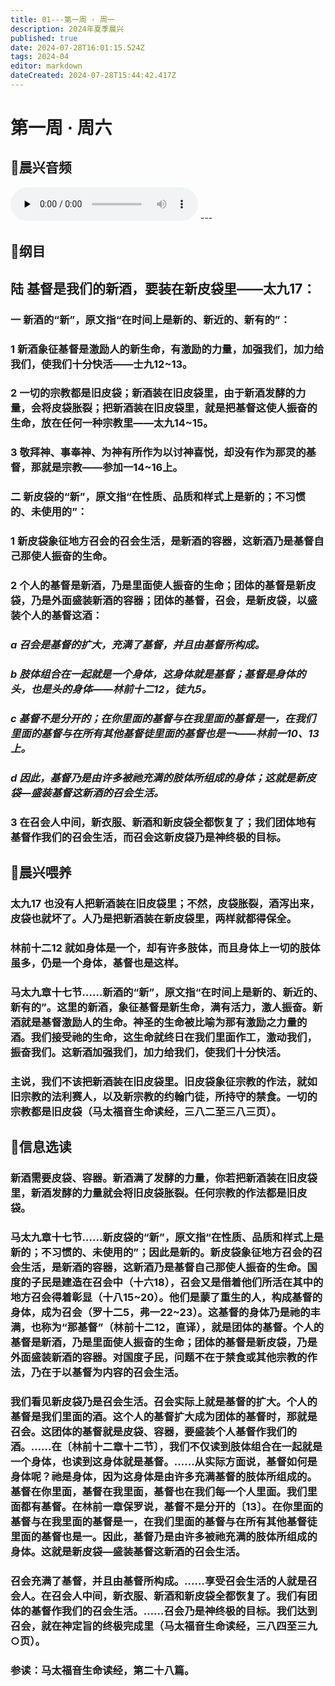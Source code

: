 ```yaml
---
title: 01---第一周 · 周一
description: 2024年夏季晨兴
published: true
date: 2024-07-28T16:01:15.524Z
tags: 2024-04
editor: markdown
dateCreated: 2024-07-28T15:44:42.417Z
---
```


# 第一周 · 周六
## 🎵晨兴音频
<audio id="audio" controls="" preload="none">
      <source id="mp3" src="/2024-04/week1/week1day1.mp3">
</audio>
---

## 📖纲目

## **陆**    **基督是我们的新酒，要装在新皮袋里——太九17：**

### 一    新酒的“新”，原文指“在时间上是新的、新近的、新有的”：

### 1    新酒象征基督是激励人的新生命，有激励的力量，加强我们，加力给我们，使我们十分快活——士九12~13。

### 2    一切的宗教都是旧皮袋；新酒装在旧皮袋里，由于新酒发酵的力量，会将皮袋胀裂；把新酒装在旧皮袋里，就是把基督这使人振奋的生命，放在任何一种宗教里——太九14~15。

### 3    敬拜神、事奉神、为神有所作为以讨神喜悦，却没有作为那灵的基督，那就是宗教——参加一14~16上。

### 二    新皮袋的“新”，原文指“在性质、品质和样式上是新的；不习惯的、未使用的”：

### 1    新皮袋象征地方召会的召会生活，是新酒的容器，这新酒乃是基督自己那使人振奋的生命。

### 2    个人的基督是新酒，乃是里面使人振奋的生命；团体的基督是新皮袋，乃是外面盛装新酒的容器；团体的基督，召会，是新皮袋，以盛装个人的基督这酒：

### *a    召会是基督的扩大，充满了基督，并且由基督所构成。*

### *b    肢体组合在一起就是一个身体，这身体就是基督；基督是身体的头，也是头的身体——林前十二12，徒九5。*

### *c    基督不是分开的；在你里面的基督与在我里面的基督是一，在我们里面的基督与在所有其他基督徒里面的基督也是一——林前一10、13上。*

### *d    因此，基督乃是由许多被祂充满的肢体所组成的身体；这就是新皮袋—盛装基督这新酒的召会生活。*

### 3    在召会人中间，新衣服、新酒和新皮袋全都恢复了；我们团体地有基督作我们的召会生活，而召会这新皮袋乃是神终极的目标。

## 📖晨兴喂养

### 太九17    也没有人把新酒装在旧皮袋里；不然，皮袋胀裂，酒泻出来，皮袋也就坏了。人乃是把新酒装在新皮袋里，两样就都得保全。

### 林前十二12    就如身体是一个，却有许多肢体，而且身体上一切的肢体虽多，仍是一个身体，基督也是这样。

### 马太九章十七节……新酒的“新”，原文指“在时间上是新的、新近的、新有的”。这里的新酒，象征基督是新生命，满有活力，激人振奋。新酒就是基督激励人的生命。神圣的生命被比喻为那有激励之力量的酒。我们接受祂的生命，这生命就终日在我们里面作工，激动我们，振奋我们。这新酒加强我们，加力给我们，使我们十分快活。

### 主说，我们不该把新酒装在旧皮袋里。旧皮袋象征宗教的作法，就如旧宗教的法利赛人，以及新宗教的约翰门徒，所持守的禁食。一切的宗教都是旧皮袋（马太福音生命读经，三八二至三八三页）。

## 📖信息选读

### 新酒需要皮袋、容器。新酒满了发酵的力量，你若把新酒装在旧皮袋里，新酒发酵的力量就会将旧皮袋胀裂。任何宗教的作法都是旧皮袋。

### 马太九章十七节……新皮袋的“新”，原文指“在性质、品质和样式上是新的；不习惯的、未使用的”；因此是新的。新皮袋象征地方召会的召会生活，是新酒的容器，这新酒乃是基督自己那使人振奋的生命。国度的子民是建造在召会中（十六18），召会又是借着他们所活在其中的地方召会得着彰显（十八15~20）。他们是蒙了重生的人，构成基督的身体，成为召会（罗十二5，弗一22~23）。这基督的身体乃是祂的丰满，也称为“那基督”（林前十二12，直译），就是团体的基督。个人的基督是新酒，乃是里面使人振奋的生命；团体的基督是新皮袋，乃是外面盛装新酒的容器。对国度子民，问题不在于禁食或其他宗教的作法，乃在于以基督为内容的召会生活。

### 我们看见新皮袋乃是召会生活。召会实际上就是基督的扩大。个人的基督是我们里面的酒。这个人的基督扩大成为团体的基督时，那就是召会。这团体的基督就是皮袋、容器，要盛装个人基督作我们的酒。……在〔林前十二章十二节〕，我们不仅读到肢体组合在一起就是一个身体，也读到这身体就是基督。……从实际方面说，基督如何是身体呢？祂是身体，因为这身体是由许多充满基督的肢体所组成的。基督在你里面，基督在我里面，基督也在我们每一个人里面。我们里面都有基督。在林前一章保罗说，基督不是分开的〔13〕。在你里面的基督与在我里面的基督是一，在我们里面的基督与在所有其他基督徒里面的基督也是一。因此，基督乃是由许多被祂充满的肢体所组成的身体。这就是新皮袋—盛装基督这新酒的召会生活。

### 召会充满了基督，并且由基督所构成。……享受召会生活的人就是召会人。在召会人中间，新衣服、新酒和新皮袋全都恢复了。我们有团体的基督作我们的召会生活。……召会乃是神终极的目标。我们达到召会，就在神定旨的终极完成里（马太福音生命读经，三八四至三九○页）。

### 参读：马太福音生命读经，第二十八篇。
<!-- Google tag (gtag.js) -->
<script async src="https://www.googletagmanager.com/gtag/js?id=G-1P8709Z16T"></script>
<script>
  window.dataLayer = window.dataLayer || [];
  function gtag(){dataLayer.push(arguments);}
  gtag('js', new Date());

  gtag('config', 'G-1P8709Z16T');
</script>
